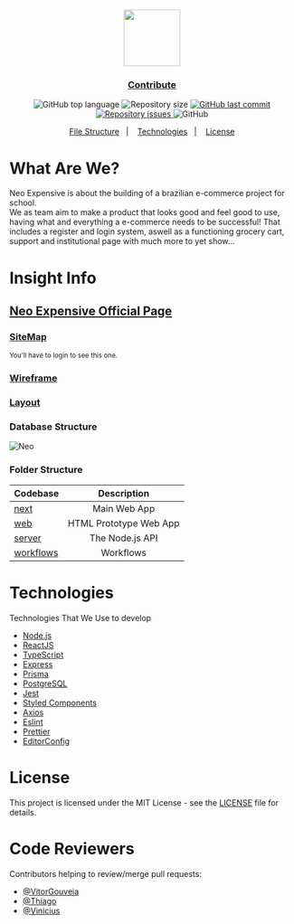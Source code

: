 <h1 align="center">
 <img height=100 src="https://github.com/EsquemaFlorescer/neo-expensive/blob/main/packages/web/images/logos/neo-logo.svg"/>
</h1>

<h3 align="center">
  <a href="https://github.com/EsquemaFlorescer/neo-expensive/blob/main/CONTRIBUTING.md">Contribute</a>
</h3>

<p align="center">
  <img alt="GitHub top language" src="https://img.shields.io/github/languages/top/EsquemaFlorescer/neo-expensive">

  <img alt="Repository size" src="https://img.shields.io/github/repo-size/EsquemaFlorescer/neo-expensive">
  
  <a href="https://github.com/EsquemaFlorescer/neo-expensive/commits/master">
    <img alt="GitHub last commit" src="https://img.shields.io/github/last-commit/EsquemaFlorescer/neo-expensive">
  </a>
  
  <a href="https://github.com/EsquemaFlorescer/neo-expensive/issues">
    <img alt="Repository issues" src="https://img.shields.io/github/issues/EsquemaFlorescer/neo-expensive">
  </a>
  
  <img alt="GitHub" src="https://img.shields.io/github/license/EsquemaFlorescer/neo-expensive">
</p>

<p align="center">
  <a href="#file-structure">File Structure</a>&nbsp;&nbsp;&nbsp;|&nbsp;&nbsp;&nbsp;
  <a href="#-technologies">Technologies</a>&nbsp;&nbsp;&nbsp;|&nbsp;&nbsp;&nbsp;
  <a href="#-license">License</a>
</p>

# What Are We?

Neo Expensive is about the building of a brazilian e-commerce project for school. <br>
We as team aim to make a product that looks good and feel good to use, having what and everything a e-commerce needs to be successful!
That includes a register and login system, aswell as a functioning grocery cart, support and institutional page with much more to yet show...

# Insight Info

<h2>
  <a href="https://esquemaflorescer.github.io/neo-expensive/packages/web/">Neo Expensive Official Page</a>
</h2>

<h3>
  <a href="https://lucid.app/lucidchart/invitations/accept/inv_ebc6cbe7-7c47-4d54-b51c-5c2f5d29ea1f">SiteMap</a>
</h3>
<sup>You'll have to login to see this one.</sup>

<h3>
   <a href="https://www.figma.com/file/QyGjS7EPhR3LkcinvEafvM/Wireframe?node-id=0%3A1">Wireframe</a>
</h3>
<h3>
   <a href="https://www.figma.com/file/FPDU6Ekw6eKzZlmiB6OhrB/Layout?node-id=0%3A1">Layout</a>
</h3>

### Database Structure

![Neo](https://user-images.githubusercontent.com/61664367/131562240-27b253fd-9391-44bd-a51e-ad3b959601ac.png)

### Folder Structure

| Codebase                       |      Description       |
| :----------------------------- | :--------------------: |
| [next](packages/next)          |      Main Web App      |
| [web](packages/web)            | HTML Prototype Web App |
| [server](packages/server)      |    The Node.js API     |
| [workflows](.github/workflows) |       Workflows        |

# Technologies

Technologies That We Use to develop

- [Node.js](https://nodejs.org/en/)
- [ReactJS](https://reactjs.org/)
- [TypeScript](https://www.typescriptlang.org/)
- [Express](https://expressjs.com/pt-br/)
- [Prisma](https://www.prisma.io/)
- [PostgreSQL](https://www.postgresql.org/)
- [Jest](https://jestjs.io/)
- [Styled Components](https://styled-components.com/)
- [Axios](https://github.com/axios/axios)
- [Eslint](https://eslint.org/)
- [Prettier](https://prettier.io/)
- [EditorConfig](https://editorconfig.org/)

# License

This project is licensed under the MIT License - see the [LICENSE](LICENSE) file for details.

# Code Reviewers

Contributors helping to review/merge pull requests:

- [@VitorGouveia](https://github.com/vitorgouveia)
- [@Thiago](https://github.com/atomicfeast)
- [@Vinicius](https://github.com/espalmer)
